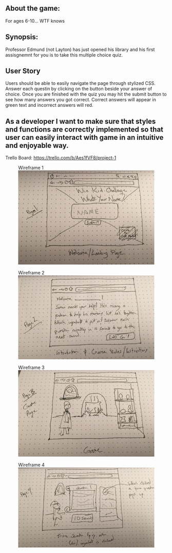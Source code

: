 
## About the game:
For ages 6-10... WTF knows


## Synopsis:
Professor Edmund (not Layton) has just opened his library and his first assisgnemnt for you is to take this multiple choice quiz.



## User Story 
Users should be able to easily navigate the page through stylized CSS. Answer each questin by clicking on the button beside your answer of choice.
Once you are finished with the quiz you may hit the submit button to see how many answers you got correct. Correct answers will appear in green text and incorrect answers will red.


## As a developer I want to make sure that styles and functions are correctly implemented so that user can easily interact with game in an intuitive and enjoyable way.


Trello Board: 
https://trello.com/b/Aes1fVF8/project-1


<figure>
	<figcaption>Wireframe 1</figcaption>
  <img src="images/pg1.JPG" alt="Wireframe 1">
  <br>
</figure>

<figure>
	<figcaption>Wireframe 2</figcaption>
  <img src="images/pg2.JPG" alt="Wireframe 2">
  <br>
</figure>

<figure>
	<figcaption>Wireframe 3</figcaption>
  <img src="images/pg3.JPG" alt="Wireframe 3">
  <br>
</figure>


<figure>
	<figcaption>Wireframe 4</figcaption>
  <img src="images/pg4.JPG" alt="Wireframe 4">
  <br>
</figure>

